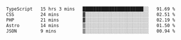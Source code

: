 <!--START_SECTION:waka-->

```txt
TypeScript   15 hrs 3 mins   ███████████████████████░░   91.69 %
CSS          24 mins         ▓░░░░░░░░░░░░░░░░░░░░░░░░   02.51 %
PHP          21 mins         ▓░░░░░░░░░░░░░░░░░░░░░░░░   02.19 %
Astro        14 mins         ▒░░░░░░░░░░░░░░░░░░░░░░░░   01.50 %
JSON         9 mins          ▒░░░░░░░░░░░░░░░░░░░░░░░░   00.94 %
```

<!--END_SECTION:waka-->
